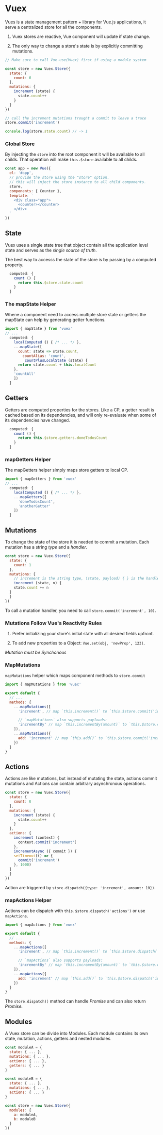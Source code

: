 # Vuex

Vues is a state management pattern + library for Vue.js applications, it serve a centralized store for all the components.

1. Vuex stores are reactive, Vue component will update if state change.

2. The only way to change a store's state is by explicitly committing mutations.

```js
// Make sure to call Vue.use(Vuex) first if using a module system

const store = new Vuex.Store({
  state: {
    count: 0
  },
  mutations: {
    increment (state) {
      state.count++
    }
  }
})

// call the increment mutations trought a commit to leave a trace
store.commit('increment') 

console.log(store.state.count) // -> 1
```

### Global Store

By injecting the `store` into the root component it will be available to all childs.
That operation will make `this.$store` available to all childs.

```js
const app = new Vue({
  el: '#app',
  // provide the store using the "store" option.
  // this will inject the store instance to all child components.
  store,
  components: { Counter },
  template: `
    <div class="app">
      <counter></counter>
    </div>
  `
})
```

## State

Vuex uses a single state tree that object contain all the application level state and serves as the *single source of truth*.

The best way to accesss the state of the store is by passing by a computed property.

```js
  computed: {
    count () {
      return this.$store.state.count
    }
  }
```

### The mapState Helper

Whene a component need to access multiple store state or getters the mapState can help by generating getter functions.

```js
import { mapState } from 'vuex'
// ...
  computed: {
    localComputed () { /* ... */ },
    ...mapState([
      count: state => state.count,
        countAlias: 'count',
         countPlusLocalState (state) {
      return state.count + this.localCount
    },
    'countAll'
    ])
  }
```

## Getters

Getters are computed properties for the stores. Like a CP, a getter result is cached based on its dependencies, and will only re-evaluate when some of its dependencies have changed.

```js
  computed: {
    count () {
      return this.$store.getters.doneTodosCount
    }
  }
```

### mapGetters Helper

The mapGetters helper simply maps store getters to local CP.

```js
import { mapGetters } from 'vuex'
// ...
  computed: {
    localComputed () { /* ... */ },
    ...mapGetters([
      'doneTodosCount',
      'anotherGetter'
    ])
  }
```

## Mutations

To change the state of the store it is needed to commit a mutation. Each mutation has a string *type* and a *handler*.

```js
const store = new Vuex.Store({
  state: {
    count: 1
  },
  mutations: {
    // increment is the string type, (state, payload) { } is the handler
    increment (state, n) {
    state.count += n
  }
  }
})
```

To call a mutation handler, you need to call `store.commit('increment', 10)`.

### Mutations Follow Vue's Reactivity Rules

1. Prefer initializing your store's initial state with all desired fields upfront.

2. To add new properties to a Object: `Vue.set(obj, 'newProp', 123)`.

*Mutation must be Synchonous*

### MapMutations

`mapMutations` helper which maps component methods to `store.commit`


```js
import { mapMutations } from 'vuex'

export default {
  // ...
  methods: {
    ...mapMutations([
      'increment', // map `this.increment()` to `this.$store.commit('increment')`

      // `mapMutations` also supports payloads:
      'incrementBy' // map `this.incrementBy(amount)` to `this.$store.commit('incrementBy', amount)`
    ]),
    ...mapMutations({
      add: 'increment' // map `this.add()` to `this.$store.commit('increment')`
    })
  }
}
```

## Actions

Actions are like mutations, but instead of mutating the state, actions commit mutations and Actions can contain arbitrary asynchronous operations.

```js
const store = new Vuex.Store({
  state: {
    count: 0
  },
  mutations: {
    increment (state) {
      state.count++
    }
  },
  actions: {
    increment (context) {
      context.commit('increment')
    },
    incrementAsync ({ commit }) {
    setTimeout(() => {
      commit('increment')
    }, 1000)
  }
  }
})
```

Action are triggered by `store.dispatch({type: 'increment', amount: 10})`.

### mapActions Helper

Actions can be dispatch with `this.$store.dispatch('actions')` or use `mapActions`.

```js
import { mapActions } from 'vuex'

export default {
  // ...
  methods: {
    ...mapActions([
      'increment', // map `this.increment()` to `this.$store.dispatch('increment')`

      // `mapActions` also supports payloads:
      'incrementBy' // map `this.incrementBy(amount)` to `this.$store.dispatch('incrementBy', amount)`
    ]),
    ...mapActions({
      add: 'increment' // map `this.add()` to `this.$store.dispatch('increment')`
    })
  }
}
```

The `store.dispatch()` method can handle *Promise* and can also return *Promise*.

## Modules

A Vuex store can be divide into Modules. Each module contains its own state, mutation, actions, getters and nested modules.

```js
const moduleA = {
  state: { ... },
  mutations: { ... },
  actions: { ... },
  getters: { ... }
}

const moduleB = {
  state: { ... },
  mutations: { ... },
  actions: { ... }
}

const store = new Vuex.Store({
  modules: {
    a: moduleA,
    b: moduleB
  }
})
```